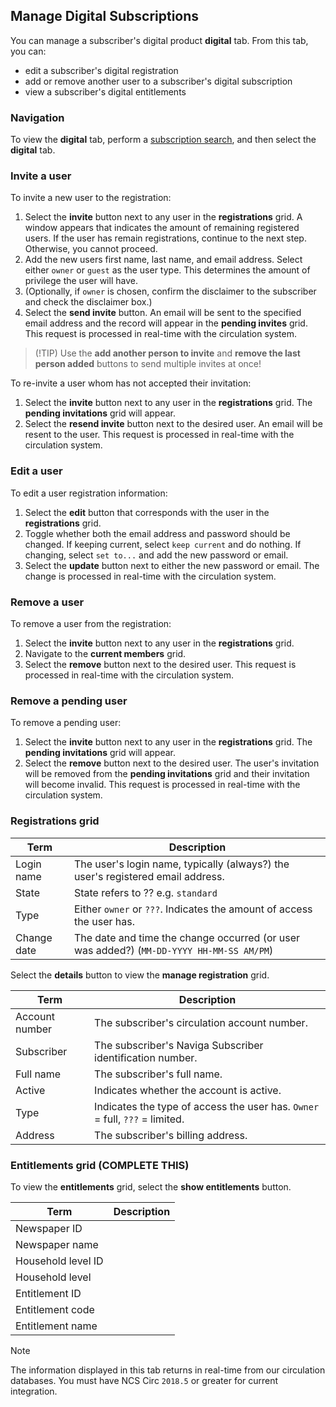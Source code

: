 ## Manage Digital Subscriptions

You can manage a subscriber's digital product **digital** tab. From this tab, you can:

- edit a subscriber's digital registration
- add or remove another user to a subscriber's digital subscription
- view a subscriber's digital entitlements

### Navigation

To view the **digital** tab, perform a [subscription search](www.example.com), and then select the **digital** tab.

### Invite a user

To invite a new user to the registration:

1. Select the **invite** button next to any user in the **registrations** grid. A window appears that indicates the amount of remaining registered users. If the user has remain registrations, continue to the next step. Otherwise, you cannot proceed.
2. Add the new users first name, last name, and email address. Select either `owner` or `guest` as the user type. This determines the amount of privilege the user will have.
3. (Optionally, if `owner` is chosen, confirm the disclaimer to the subscriber and check the disclaimer box.)
4. Select the **send invite** button. An email will be sent to the specified email address and the record will appear in the **pending invites** grid. This request is processed in real-time with the circulation system.

> (!TIP)
> Use the **add another person to invite** and **remove the last person added** buttons to send multiple invites at once!

To re-invite a user whom has not accepted their invitation:

1. Select the **invite** button next to any user in the **registrations** grid. The **pending invitations** grid will appear.
2. Select the **resend invite** button next to the desired user. An email will be resent to the user. This request is processed in real-time with the circulation system.

### Edit a user

To edit a user registration information:

1. Select the **edit** button that corresponds with the user in the **registrations** grid.
2. Toggle whether both the email address and password should be changed. If keeping current, select `keep current` and do nothing. If changing, select `set to...` and add the new password or email.
3. Select the **update** button next to either the new password or email. The change is processed in real-time with the circulation system.

### Remove a user

To remove a user from the registration:

1. Select the **invite** button next to any user in the **registrations** grid.
2. Navigate to the **current members** grid. 
3. Select the **remove** button next to the desired user. This request is processed in real-time with the circulation system.

### Remove a pending user

To remove a pending user:

1. Select the **invite** button next to any user in the **registrations** grid. The **pending invitations** grid will appear.
2. Select the **remove** button next to the desired user. The user's invitation will be removed from the **pending invitations** grid and their invitation will become invalid. This request is processed in real-time with the circulation system.

### Registrations grid

| Term | Description |
|-|-|
| Login name | The user's login name, typically (always?) the user's registered email address. |
| State | State refers to ?? e.g. `standard` |
| Type | Either `owner` or `???`. Indicates the amount of access the user has. |
| Change date | The date and time the change occurred (or user was added?) (`MM-DD-YYYY HH-MM-SS AM/PM`) |

Select the **details** button to view the **manage registration** grid.

| Term | Description |
|-|-|
| Account number | The subscriber's circulation account number. |
| Subscriber | The subscriber's Naviga Subscriber identification number. |
| Full name | The subscriber's full name. |
| Active | Indicates whether the account is active. |
| Type | Indicates the type of access the user has. `Owner` = full, `???` = limited. |
| Address | The subscriber's billing address. |

### Entitlements grid (COMPLETE THIS)

To view the **entitlements** grid, select the **show entitlements** button.

| Term | Description |
|-|-|
| Newspaper ID |  |
| Newspaper name |  |
| Household level ID |  |
| Household level |  |
| Entitlement ID |  |
| Entitlement code |  |
| Entitlement name |  |

> [!NOTE]
> The information displayed in this tab returns in real-time from our circulation databases.
> You must have NCS Circ `2018.5` or greater for current integration.